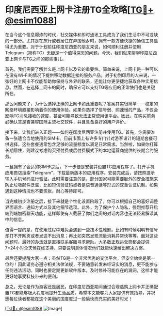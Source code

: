 # 印度尼西亚上网卡注册TG全攻略[[TG💪+ @esim1088](https://t.me/s/esim1088)]

在当今这个信息爆炸的时代，社交媒体和即时通讯工具成为了我们生活中不可或缺的一部分。尤其是在旅行或者居住在异国他乡时，拥有一款方便快捷的通信工具显得尤为重要。对于计划前往印度尼西亚的朋友来说，如何顺利注册并使用Telegram（简称TG）无疑是一个值得深思的问题。今天，我们就来聊聊印度尼西亚上网卡与TG之间的那些事儿。

首先，我们需要了解什么是上网卡以及它的重要性。简单来说，上网卡是一种可以在没有Wi-Fi的情况下提供移动数据连接的服务产品。对于初到印尼的人来说，一张好的上网卡不仅能帮助你保持与外界的联系，还能让你更便捷地获取各种实用信息。然而，在选择上网卡的同时，确保它可以支持TG等应用的正常使用也是关键所在。

那么问题来了，为什么选择正确的上网卡如此重要呢？答案其实很简单——稳定的网络环境直接影响着你的使用体验。如果你选择了信号弱、网速慢的产品，不仅会影响TG消息接收的速度，甚至可能导致无法正常使用该平台。因此，在购买前务必确认其是否兼容国际主流社交软件，并且具备良好的用户评价。

接下来，让我们进入正题——如何在印度尼西亚注册并使用TG。首先，你需要准备一张适合当地使用的SIM卡。目前市面上有许多专门针对游客设计的短期套餐可供选择，这些套餐通常包含足够的流量额度以满足日常需求。当然啦，如果你打算长期居住，则建议考虑购买预付费或后付费模式下的本地运营商提供的长期合约服务。

一旦拥有了合适的SIM卡之后，下一步便是安装并设置TG应用程序了。打开手机应用商店搜索“Telegram”，下载最新版本的应用程序。安装完成后，请按照提示输入手机号码进行验证。此时需要注意的是，部分国家可能需要额外的安全措施来防止垃圾邮件泛滥，比如短信验证码或者是语音通话等形式的双重认证机制。如果遇到这种情况也不要慌张，耐心等待即可。

当完成初步注册之后，接下来就是个性化设置阶段了。你可以根据自己的喜好调整界面语言、通知方式以及其他细节选项。此外，为了保护个人隐私，强烈推荐开启端到端加密聊天功能，这样即使有人截获了你们之间的对话内容也无法轻易解读其中的信息。

值得一提的是，在使用过程中难免会遇到一些技术性难题。比如有时候明明有信号却打不开网页或者发送不出消息；再比如突然发现流量消耗异常快等等。面对这些问题时，最好的办法就是直接联系客服寻求帮助。大多数正规运营商都会提供7*24小时全天候在线支持，只要说明具体情况他们就能快速给出解决方案。

最后还要提醒大家一点：虽然TG是一个非常优秀的交流平台，但安全始终是第一位的！因此请务必遵守相关法律法规，不要随意转发未经证实的消息，更不能参与任何违法活动。同时也要定期更新软件版本，及时修补可能存在的漏洞，这样才能更好地享受科技带来的便利。

总之，无论是作为游客还是居民，在印度尼西亚期间通过合理选购上网卡并正确配置TG都能够极大程度地提升生活品质。希望本文能够为大家提供有效指导，并祝愿每位读者都能在这个美丽的国度度过一段愉快而充实的美好时光！

[[TG💪+ @esim1088](https://t.me/s/esim1088) ![Image](https://i.postimg.cc/4NQfJmqS/Snipaste-2025-05-13-00-14-12.png)]
